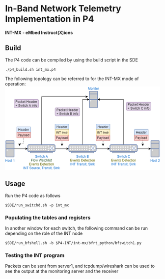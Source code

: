 # In-Band Network Telemetry Implementation in P4

**INT-MX - eMbed Instruct(X)ions**

## Build

The P4 code can be compiled by using the build script in the SDE
```
./p4_build.sh int_mx.p4
```

The following topology can be referred to for the INT-MX mode of operation:
![INT-MX](../figures/int-mx.png)

## Usage

Run the P4 code as follows
```
$SDE/run_switchd.sh -p int_mx
```

### Populating the tables and registers

In another window for each switch, the following command can be run depending on the role of the INT node
```
$SDE/run_bfshell.sh -b $P4-INT/int-mx/bfrt_python/bfswitch1.py
```

### Testing the INT program

Packets can be sent from server1, and tcpdump/wireshark can be used to see the output at the monitoring server and the receiver 

